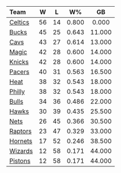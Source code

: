 | Team                            |  W  |  L  |  W%   |   GB   |
|:--------------------------------|:---:|:---:|:-----:|:------:|
| [Celtics](/r/bostonceltics)     | 56  | 14  | 0.800 | 0.000  |
| [Bucks](/r/MkeBucks)            | 45  | 25  | 0.643 | 11.000 |
| [Cavs](/r/clevelandcavs)        | 43  | 27  | 0.614 | 13.000 |
| [Magic](/r/OrlandoMagic)        | 42  | 28  | 0.600 | 14.000 |
| [Knicks](/r/NYKnicks)           | 42  | 28  | 0.600 | 14.000 |
| [Pacers](/r/pacers)             | 40  | 31  | 0.563 | 16.500 |
| [Heat](/r/heat)                 | 38  | 32  | 0.543 | 18.000 |
| [Philly](/r/sixers)             | 38  | 32  | 0.543 | 18.000 |
| [Bulls](/r/chicagobulls)        | 34  | 36  | 0.486 | 22.000 |
| [Hawks](/r/AtlantaHawks)        | 30  | 39  | 0.435 | 25.500 |
| [Nets](/r/GoNets)               | 26  | 45  | 0.366 | 30.500 |
| [Raptors](/r/torontoraptors)    | 23  | 47  | 0.329 | 33.000 |
| [Hornets](/r/CharlotteHornets)  | 17  | 52  | 0.246 | 38.500 |
| [Wizards](/r/washingtonwizards) | 12  | 58  | 0.171 | 44.000 |
| [Pistons](/r/DetroitPistons)    | 12  | 58  | 0.171 | 44.000 |
